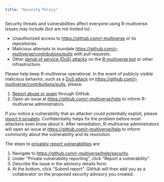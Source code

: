 ```yaml
---
title: "Security Policy"
---
```


Security threats and vulnerabilities affect everyone using R-multiverse. Issues may include (but are not limited to):

* Unauthorized access to <https://github.com/r-multiverse> or its repositories.
* Malicious attempts to inundate <https://github.com/r-multiverse/contributions/pulls> with pull requests.
* Other [denial of service (DoS) attacks](https://en.wikipedia.org/wiki/Denial-of-service_attack) on the [R-multiverse bot](https://github.com/apps/r-multiverse) or other infrastructure.

Please help keep R-multiverse operational.
In the event of publicly visible malicious behavior, such as a [DoS attack](https://en.wikipedia.org/wiki/Denial-of-service_attack) on <https://github.com/r-multiverse/contributions/pulls>, please:

1. [Report abuse or spam](https://docs.github.com/en/communities/maintaining-your-safety-on-github/reporting-abuse-or-spam) through GitHub.
2. Open an issue at <https://github.com/r-multiverse/help> to inform R-multiverse administrators.

If you notice a vulnerability that an attacker could potentially exploit, please [report it privately](https://docs.github.com/en/code-security/security-advisories/guidance-on-reporting-and-writing-information-about-vulnerabilities/privately-reporting-a-security-vulnerability).
Confidentiality helps fix the problem before most attackers even know about it.
After remediation, R-multiverse administrators will open an issue at <https://github.com/r-multiverse/help> to inform community about the vulnerability and its resolution.

The steps to [privately report vulnerabilities](https://docs.github.com/en/code-security/security-advisories/guidance-on-reporting-and-writing-information-about-vulnerabilities/privately-reporting-a-security-vulnerability) are:

1. Navigate to <https://github.com/r-multiverse/help/security>.
2. Under "Private vulnerability reporting", click "Report a vulnerability".
3. Describe the issue in the advisory details form.
4. At the bottom, click "Submit report". GitHub will then add you as a collaborator on the proposed security advisory you created.
